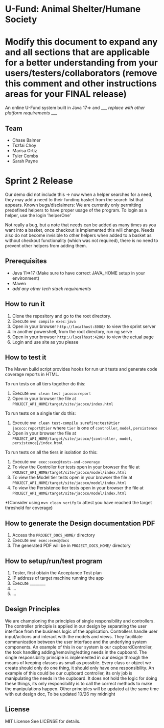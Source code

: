 # U-Fund: Animal Shelter/Humane Society
# Modify this document to expand any and all sections that are applicable for a better understanding from your users/testers/collaborators (remove this comment and other instructions areas for your FINAL release)

An online U-Fund system built in Java 17=> and ___ _replace with other platform requirements_ ___
  
## Team

- Chase Balmer
- Tszfai Choy
- Marisa Ortiz
- Tyler Combs
- Sarah Payne

# Sprint 2 Release
Our demo did not include this -> now when a helper searches for a need, they may add a need to their funding basket from the search list that appears.
Known bugs/disclaimers:
We are currently only permitting predefined helpers to have proper usage of the program.
To login as a helper, use the login 'helperOne'

Not really a bug, but a note that needs can be added as many times as you want into a basket, once checkout is implemented this will change. 
Needs also do not become invisible to other helpers when added to a basket as without checkout functionality (which was not required), there is no need to prevent other helpers from adding them. 

## Prerequisites

- Java 11=>17 (Make sure to have correct JAVA_HOME setup in your environment)
- Maven
-  _add any other tech stack requirements_


## How to run it

1. Clone the repository and go to the root directory.
2. Execute `mvn compile exec:java`
3. Open in your browser `http://localhost:8080/` to view the sprint server
4. In another powershell, from the root directory, run ng serve
5. Open in your browser `http://localhost:4200/` to view the actual page
6. Login and use site as you please




## How to test it

The Maven build script provides hooks for run unit tests and generate code coverage
reports in HTML.

To run tests on all tiers together do this:

1. Execute `mvn clean test jacoco:report`
2. Open in your browser the file at `PROJECT_API_HOME/target/site/jacoco/index.html`

To run tests on a single tier do this:

1. Execute `mvn clean test-compile surefire:test@tier jacoco:report@tier` where `tier` is one of `controller`, `model`, `persistence`
2. Open in your browser the file at `PROJECT_API_HOME/target/site/jacoco/{controller, model, persistence}/index.html`

To run tests on all the tiers in isolation do this:

1. Execute `mvn exec:exec@tests-and-coverage`
2. To view the Controller tier tests open in your browser the file at `PROJECT_API_HOME/target/site/jacoco/model/index.html`
3. To view the Model tier tests open in your browser the file at `PROJECT_API_HOME/target/site/jacoco/model/index.html`
4. To view the Persistence tier tests open in your browser the file at `PROJECT_API_HOME/target/site/jacoco/model/index.html`

*(Consider using `mvn clean verify` to attest you have reached the target threshold for coverage)
  
  
## How to generate the Design documentation PDF

1. Access the `PROJECT_DOCS_HOME/` directory
2. Execute `mvn exec:exec@docs`
3. The generated PDF will be in `PROJECT_DOCS_HOME/` directory


## How to setup/run/test program 
1. Tester, first obtain the Acceptance Test plan
2. IP address of target machine running the app
3. Execute ________
4. ...
5. ...

## Design Principles 
We are championing the principles of single responsibility and controllers. 
The controller principle is applied in our design by separating the user interface from the business logic of the application. Controllers handle user input/actions and interact with the models and views. They facilitate communication between the user interface and the underlying system components. An example of this in our system is our cupboardController, the took handling adding/removing/edting needs in the cupboard. 
The single responsibility principle is implemented in our design through the means of keeping classes as small as possible. Every class or object we create should only do one thing, it should only have one responsibility. An example of this could be our cupboard controller, its only job is manipulating the needs in the cupboard. It does not hold the logic for doing these things, its only responsibility is to call the correct methods to make the manipulations happen.
Other principles will be updated at the same time with out design doc, To be updated 10/26 my midnight

## License
MIT License
See LICENSE for details.
